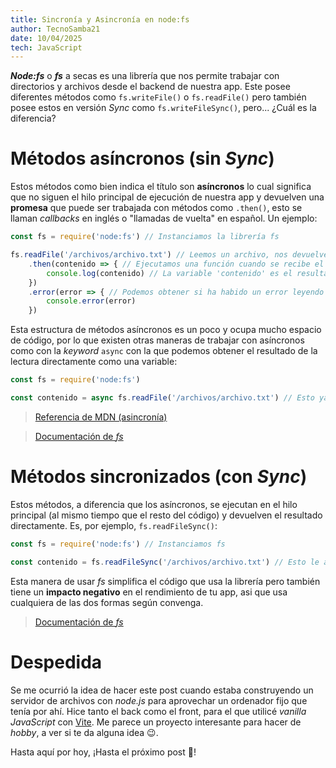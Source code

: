 ```yaml
---
title: Sincronía y Asincronía en node:fs
author: TecnoSamba21
date: 10/04/2025
tech: JavaScript
---
```


***Node:fs*** o ***fs*** a secas es una librería que nos permite trabajar con directorios y archivos desde el backend de nuestra app. Este posee diferentes métodos como `fs.writeFile()` o `fs.readFile()` pero también posee estos en versión *Sync* como `fs.writeFileSync()`, pero... ¿Cuál es la diferencia?

# Métodos asíncronos (**sin** *Sync*)

Estos métodos como bien indica el título son **asíncronos** lo cual significa que no siguen el hilo principal de ejecución de nuestra app y devuelven una **promesa** que puede ser trabajada con métodos como `.then()`, esto se llaman *callbacks* en inglés o "llamadas de vuelta" en español. Un ejemplo:

~~~javascript
const fs = require('node:fs') // Instanciamos la librería fs

fs.readFile('/archivos/archivo.txt') // Leemos un archivo, nos devuelve un callback
    .then(contenido => { // Ejecutamos una función cuando se recibe el callback
        console.log(contenido) // La variable 'contenido' es el resultado de la lectura del archivo
    })
    .error(error => { // Podemos obtener si ha habido un error leyendo el archivo con el método '.error()'
        console.error(error)
    })
~~~

Esta estructura de métodos asíncronos es un poco y ocupa mucho espacio de código, por lo que existen otras maneras de trabajar con asíncronos como con la *keyword* `async` con la que podemos obtener el resultado de la lectura directamente como una variable:

~~~javascript
const fs = require('node:fs')

const contenido = async fs.readFile('/archivos/archivo.txt') // Esto ya le asigna el resultado a la variable 'contenido'
~~~

> [Referencia de MDN (asincronía)](https://developer.mozilla.org/es/docs/Learn_web_development/Extensions/Async_JS)

> [Documentación de *fs*](https://nodejs.org/es/learn/manipulating-files/reading-files-with-nodejs)

# Métodos sincronizados (con *Sync*)

Estos métodos, a diferencia que los asíncronos, se ejecutan en el hilo principal (al mismo tiempo que el resto del código) y devuelven el resultado directamente. Es, por ejemplo, `fs.readFileSync()`:

~~~javascript
const fs = require('node:fs') // Instanciamos fs

const contenido = fs.readFileSync('/archivos/archivo.txt') // Esto le asigna el resultado directamente a la variable 'contenido'
~~~

Esta manera de usar *fs* simplifica el código que usa la librería pero también tiene un **impacto negativo** en el rendimiento de tu app, asi que usa cualquiera de las dos formas según convenga.

> [Documentación de *fs*](https://nodejs.org/es/learn/manipulating-files/reading-files-with-nodejs)

# Despedida

Se me ocurrió la idea de hacer este post cuando estaba construyendo un servidor de archivos con *node.js* para aprovechar un ordenador fijo que tenía por ahí. Hice tanto el back como el front, para el que utilicé *vanilla JavaScript* con [Vite](https://vite.dev). Me parece un proyecto interesante para hacer de *hobby*, a ver si te da alguna idea 😉.

Hasta aquí por hoy, ¡Hasta el próximo post 👋!